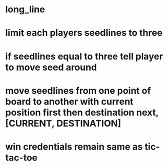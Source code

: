 # long_line
# limit each players seedlines to three
# if seedlines equal to three tell player to move seed around
# move seedlines from one point of board to another with current position first then destination next, [CURRENT, DESTINATION]
# win credentials remain same as tic-tac-toe 